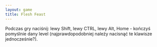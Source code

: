 ```yaml
---
layout: game
title: Flesh Feast
---
```


Podczas gry naciśnij: lewy Shift, lewy CTRL, lewy Alt, Home - kończyś 
pomyślnie dany level (najprawdopodobniej należy nacisnąć te 
klawisze jednocześnie?).
